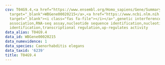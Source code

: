```yaml
---
csv: T04G9.4,<a href="https://www.ensembl.org/Homo_sapiens/Gene/Summary?db=core;g=WBGene00020215"
  target="_blank">WBGene00020215</a>,<a href="https://www.ncbi.nlm.nih.gov/pubmed/27496166"
  target="_blank"><i class="fas fa-file"></i></a>",genetic interference,functional
  association,RNA-seq assay,nucleotide sequence identification,nucleotide sequence
  identification,transcriptional regulation,up-regulates activity
data_alias: T04G9.4
data_id: WBGene00020215
data_numevidence: 1
data_species: Caenorhabditis elegans
data_taxid: '6239'
title: T04G9.4
---
```

